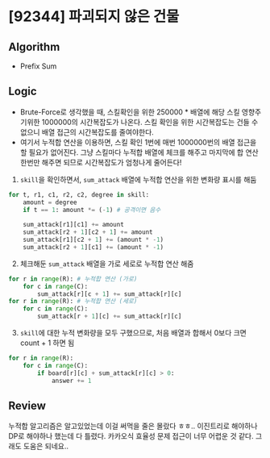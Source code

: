# [92344] 파괴되지 않은 건물
## Algorithm
- Prefix Sum
## Logic
- Brute-Force로 생각했을 때, 스킬확인을 위한 250000 * 배열에 해당 스킬 영향주기위한 1000000의 시간복잡도가 나온다. 스킬 확인을 위한 시간복잡도는 건들 수 없으니 배열 접근의 시간복잡도를 줄여야한다.
- 여기서 누적합 연산을 이용하면, 스킬 확인 1번에 매번 1000000번의 배열 접근을 할 필요가 없어진다. 그냥 스킬마다 누적합 배열에 체크를 해주고 마지막에 합 연산 한번만 해주면 되므로 시간복잡도가 엄청나게 줄어든다!
1. ```skill```을 확인하면서, ```sum_attack``` 배열에 누적합 연산을 위한 변화량 표시를 해둠
```python
for t, r1, c1, r2, c2, degree in skill:
    amount = degree
    if t == 1: amount *= (-1) # 공격이면 음수
    
    sum_attack[r1][c1] += amount
    sum_attack[r2 + 1][c2 + 1] += amount
    sum_attack[r1][c2 + 1] += (amount * -1)
    sum_attack[r2 + 1][c1] += (amount * -1)
```
2. 체크해둔 ```sum_attack``` 배열을 가로 세로로 누적합 연산 해줌
```python
for r in range(R): # 누적합 연산 (가로)
    for c in range(C):
        sum_attack[r][c + 1] += sum_attack[r][c]
for r in range(R): # 누적합 연산 (세로)
    for c in range(C):
        sum_attack[r + 1][c] += sum_attack[r][c]
```
3. ```skill```에 대한 누적 변화량을 모두 구했으므로, 처음 배열과 합해서 0보다 크면 count + 1 하면 됨
```python
for r in range(R):
    for c in range(C):
        if board[r][c] + sum_attack[r][c] > 0:
            answer += 1
```

## Review
누적합 알고리즘은 알고있었는데 이걸 써먹을 줄은 몰랐다 ㅎㅎ.. 이진트리로 해야하나 DP로 해야하나 했는데 다 틀렸다. 카카오식 효율성 문제 접근이 너무 어렵운 것 같다. 그래도 도움은 되네요..